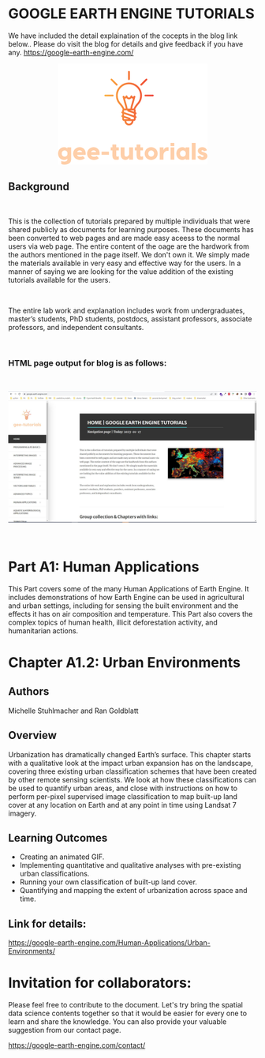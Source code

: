 # GOOGLE EARTH ENGINE TUTORIALS

We have included the detail explaination of the cocepts in the blog link below.. Please do visit the blog for details and give feedback if you have any.
https://google-earth-engine.com/

<p align="center">
    <img src = '../../../logo.png' class="center">
</p>


## Background
<br>

This is the collection of tutorials prepared by multiple individuals that were shared publicly as documents for learning purposes. These documents has been converted to web pages and are made easy aceess to the normal users via web page. The entire content of the oage are the hardwork from the authors mentioned in the page itself. We don't own it. We simply made the materials available in very easy and effective way for the users. In a manner of saying we are looking for the value addition of the existing tutorials available for the users.

<br>

The entire lab work and explanation includes work from undergraduates, master’s students, PhD students, postdocs, assistant professors, associate professors, and independent consultants.

<br>

### HTML page output for blog is as follows:
<br>
<p align="center">
    <img src = '../../../gee-tutorials.jpg' class="center">
</p>
<br>

# Part A1: Human Applications

This Part covers some of the many Human Applications of Earth Engine. It includes demonstrations of how Earth Engine can be used in agricultural and urban settings, including for sensing the built environment and the effects it has on air composition and temperature. This Part also covers the complex topics of human health, illicit deforestation activity, and humanitarian actions.


# Chapter A1.2: Urban Environments

## Authors
Michelle Stuhlmacher and Ran Goldblatt



## Overview
Urbanization has dramatically changed Earth’s surface. This chapter starts with a qualitative look at the impact urban expansion has on the landscape, covering three existing urban classification schemes that have been created by other remote sensing scientists. We look at how these classifications can be used to quantify urban areas, and close with instructions on how to perform per-pixel supervised image classification to map built-up land cover at any location on Earth and at any point in time using Landsat 7 imagery.


## Learning Outcomes
 - Creating an animated GIF.
 - Implementing quantitative and qualitative analyses with pre-existing urban classifications.
 - Running your own classification of built-up land cover.
 - Quantifying and mapping the extent of urbanization across space and time.

## Link for details:
https://google-earth-engine.com/Human-Applications/Urban-Environments/

# Invitation for collaborators:
Please feel free to contribute to the document. Let's try bring the spatial data science contents together so that it would be easier for every one to learn and share the knowledge. You can also provide your valuable suggestion from our contact page.

https://google-earth-engine.com/contact/

